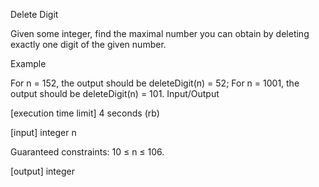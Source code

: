 Delete Digit

Given some integer, find the maximal number you can obtain by deleting exactly one digit of the given number.

Example

For n = 152, the output should be
deleteDigit(n) = 52;
For n = 1001, the output should be
deleteDigit(n) = 101.
Input/Output

[execution time limit] 4 seconds (rb)

[input] integer n

Guaranteed constraints:
10 ≤ n ≤ 106.

[output] integer